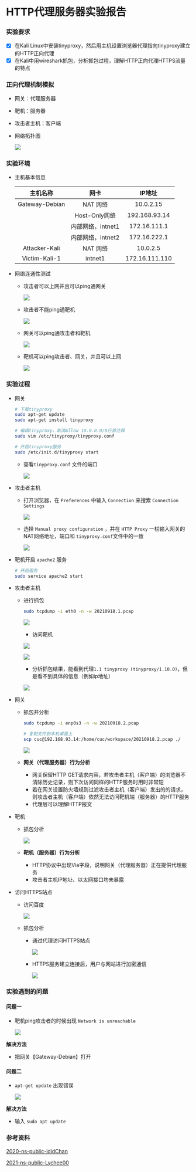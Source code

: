 # HTTP代理服务器实验报告

### 实验要求

- [x] 在Kali Linux中安装tinyproxy，然后用主机设置浏览器代理指向tinyproxy建立的HTTP正向代理
- [x] 在Kali中用wireshark抓包，分析抓包过程，理解HTTP正向代理HTTPS流量的特点

### 正向代理机制模拟

- 网关：代理服务器

- 靶机：服务器

- 攻击者主机：客户端

- 网络拓扑图

  ![](img/网络拓扑图.png)

### 实验环境

- 主机基本信息

  |    主机名称    |       网卡        |     IP地址     |
  | :------------: | :---------------: | :------------: |
  | Gateway-Debian |     NAT 网络      |   10.0.2.15    |
  |                |   Host-Only网络   | 192.168.93.14  |
  |                | 内部网络，intnet1 |  172.16.111.1  |
  |                | 内部网络，intnet2 |  172.16.222.1  |
  | Attacker-Kali  |     NAT 网络      |    10.0.2.5    |
  | Victim-Kali-1  |      intnet1      | 172.16.111.110 |

- 网络连通性测试

  - 攻击者可以上网并且可以ping通网关

    ![](img/攻击者可以上网并且可以ping通网关.png)

  - 攻击者不能ping通靶机

    ![](img/攻击者不能ping通靶机.png)
    
  - 网关可以ping通攻击者和靶机
  
    ![](img/网关可以ping通攻击者和靶机.png)
  
  - 靶机可以ping攻击者、网关，并且可以上网
  
    ![](img/测试靶机的连通性.png)

### 实验过程

- 网关

  ```bash
  # 下载tinyproxy
  sudo apt-get update 
  sudo apt-get install tinyproxy
  
  # 编辑tinyproxy，取消Allow 10.0.0.0/8行首注释
  sudo vim /etc/tinyproxy/tinyproxy.conf
  
  # 开启tinyproxy服务
  sudo /etc/init.d/tinyproxy start
  ```
  - 查看`tinyproxy.conf` 文件的端口

    ![](img/端口.png)

- 攻击者主机

  - 打开浏览器，在 `Preferences` 中输入 `Connection` 来搜索 `Connection Settings`

    ![](img/搜索connection.png)

  - 选择 `Manual proxy configuration` ，并在 `HTTP Proxy` 一栏输入网关的NAT网络地址，端口和 `tinyproxy.conf`文件中的一致

    ![](img/攻击者配置代理服务.png)

- 靶机开启 `apache2` 服务

  ```bash
  # 开启服务
  sudo service apache2 start
  ```
  
- 攻击者主机

  - 进行抓包
  
  	```bash
  	sudo tcpdump -i eth0 -n -w 20210918.1.pcap
  	```
  
  	![](img/进行抓包.png)

	- 访问靶机

  	![](img/访问靶机.png)

  	![](img/访问靶机2.png)

	- 分析抓包结果，能看到代理`1.1 tinyproxy (tinyproxy/1.10.0)`，但是看不到具体的信息（例如ip地址）

    ![](img/攻击者抓包分析.png)
  

- 网关

  - 抓包并分析

    ```bash
    sudo tcpdump -i enp0s3 -n -w 20210918.2.pcap
    
    # 复制文件到本机桌面上
    scp cuc@192.168.93.14:/home/cuc/workspace/20210918.2.pcap ./
    ```

    ![](img/网关抓包分析.png)

  - **网关（代理服务器）行为分析**
    - 网关保留HTTP GET请求内容，若攻击者主机（客户端）的浏览器不清除历史记录，则下次访问同样的HTTP服务时用时非常短
    - 若在网关设置防火墙规则过滤攻击者主机（客户端）发出的的请求，则攻击者主机（客户端）依然无法访问靶机端（服务器）的HTTP服务
    - 代理层可以理解HTTP报文

- 靶机

  - 抓包分析

    ![](img/靶机抓包分析.png)

  - **靶机（服务器）行为分析**

    - HTTP协议中出现Via字段，说明网关（代理服务器）正在提供代理服务
    - 攻击者主机IP地址、以太网接口均未暴露

- 访问HTTPS站点

  - 访问百度

    ![](img/访问百度.png)

  - 抓包分析

    - 通过代理访问HTTPS站点

      ![](img/通过代理访问HTTPS站点.png)

    - HTTPS服务建立连接后，用户与网站进行加密通信

      ![](img/加密通信.png)

### 实验遇到的问题

#### 问题一

- 靶机ping攻击者的时候出现 `Network is unreachable`

  ![](img/靶机无法ping攻击者.png)

**解决方法**

- 把网关【Gateway-Debian】打开

#### 问题二

- `apt-get update` 出现错误

  ![](img/apt-get更新出现错误.png)

**解决方法**

- 输入 `sudo apt update`

### 参考资料

[2020-ns-public-ididChan](https://github.com/CUCCS/2020-ns-public-ididChan/blob/chap0x03/chap0x03/%E5%AE%9E%E9%AA%8C%E6%8A%A5%E5%91%8A.md)

[2021-ns-public-Lychee00](https://github.com/CUCCS/2021-ns-public-Lychee00/blob/chap0x03/chap0x03/report03.md)

